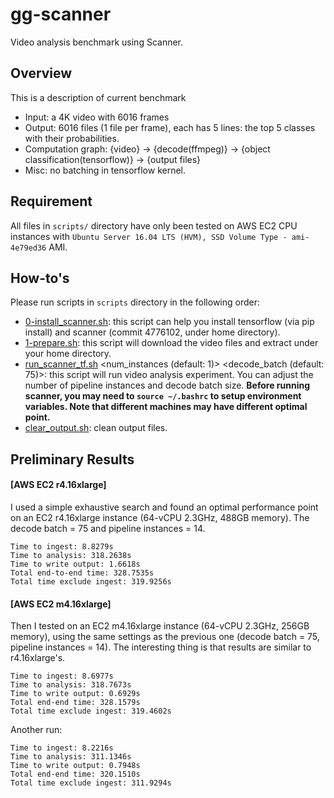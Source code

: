 # gg-scanner
Video analysis benchmark using Scanner.

## Overview
This is a description of current benchmark
* Input: a 4K video with 6016 frames
* Output: 6016 files (1 file per frame), each has 5 lines: the top 5 classes with their probabilities.
* Computation graph: {video} -> {decode(ffmpeg)} -> {object classification(tensorflow)} -> {output files}
* Misc: no batching in tensorflow kernel.

## Requirement
All files in `scripts/` directory have only been tested on AWS EC2 CPU instances with 
`Ubuntu Server 16.04 LTS (HVM), SSD Volume Type - ami-4e79ed36` AMI.

## How-to's
Please run scripts in `scripts` directory in the following order:
* [0-install_scanner.sh](scripts/0-install_scanner.sh): this script can help you install tensorflow (via pip install) and scanner (commit 4776102, under home directory).
* [1-prepare.sh](scripts/1-prepare.sh): this script will download the video files and extract under your home directory.
* [run_scanner_tf.sh](scripts/run_scanner_tf.sh) <num_instances (default: 1)> <decode_batch (default: 75)>: this script will run video analysis experiment.
You can adjust the number of pipeline instances and decode batch size.
**Before running scanner, you may need to `source ~/.bashrc` to setup environment variables. Note that different machines may have different optimal point.**
* [clear_output.sh](scripts/clear_output.sh): clean output files.

## Preliminary Results

#### [AWS EC2 r4.16xlarge]
I used a simple exhaustive search and found an optimal performance point on an EC2 r4.16xlarge instance (64-vCPU 2.3GHz, 488GB memory).
The decode batch = 75 and pipeline instances = 14.
```
Time to ingest: 8.8279s
Time to analysis: 318.2638s
Time to write output: 1.6618s
Total end-to-end time: 328.7535s
Total time exclude ingest: 319.9256s
```

#### [AWS EC2 m4.16xlarge]
Then I tested on an EC2 m4.16xlarge instance (64-vCPU 2.3GHz, 256GB memory),
using the same settings as the previous one (decode batch = 75, pipeline instances = 14).
The interesting thing is that results are similar to r4.16xlarge's.
```
Time to ingest: 8.6977s
Time to analysis: 318.7673s
Time to write output: 0.6929s
Total end-end time: 328.1579s
Total time exclude ingest: 319.4602s
```

Another run:
```
Time to ingest: 8.2216s
Time to analysis: 311.1346s
Time to write output: 0.7948s
Total end-end time: 320.1510s
Total time exclude ingest: 311.9294s
```
